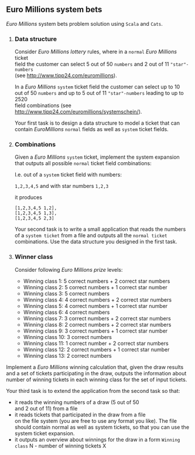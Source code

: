 ## Euro Millions system bets 


*Euro Millions* system bets problem solution using `Scala` and `Cats`.

1. ### Data structure

    Consider *Euro Millions lottery* rules, where in a `normal` *Euro Millions* ticket  
    field the customer can select 5 out of 50 `numbers` and 2 out of 11 `"star"-numbers`  
    (see http://www.tipp24.com/euromillions). 
    
    In a *Euro Millions* `system` ticket field the customer can select up to 10  
    out of 50 `numbers` and up to 5 out of 11 `"star"-numbers` leading to up to 2520  
    field combinations (see http://www.tipp24.com/euromillions/systemschein/). 
      
    Your first task is to design a data structure to model a ticket that can contain 
    *EuroMillions* `normal` fields as well as `system` ticket fields.

2. ### Combinations

    Given a *Euro Millions* `system` ticket, implement the system expansion  
    that outputs all possible `normal` ticket field combinations:  
    
    I.e. out of a `system` ticket field with numbers:
     
    ```1,2,3,4,5```  and with star numbers ```1,2,3``` 
    
    it produces 
    
    ```
    [1,2,3,4,5 1,2], 
    [1,2,3,4,5 1,3],      
    [1,2,3,4,5 2,3]
    ``` 
     
    Your second task is to write a small application that reads the numbers  
    of a `system ticket` from a file and outputs all the `normal ticket`  
    combinations. Use the data structure you designed in the first task.   
    
3. ### Winner class

    Consider following *Euro Millions prize* levels: 
      
    - Winning class 1:  5 correct numbers + 2 correct star numbers 
    - Winning class 2:  5 correct numbers + 1 correct star number 
    - Winning class 3:  5 correct numbers 
    - Winning class 4:  4 correct numbers + 2 correct star numbers 
    - Winning class 5:  4 correct numbers + 1 correct star number 
    - Winning class 6:  4 correct numbers 
    - Winning class 7:  3 correct numbers + 2 correct star numbers 
    - Winning class 8:  2 correct numbers + 2 correct star numbers 
    - Winning class 9:  3 correct numbers + 1 correct star number 
    - Winning class 10: 3 correct numbers 
    - Winning class 11: 1 correct number  + 2 correct star numbers 
    - Winning class 12: 2 correct numbers + 1 correct star number 
    - Winning class 13: 2 correct numbers  
     

Implement a *Euro Millions* winning calculation that, given the draw results  
and a set of tickets participating in the draw, outputs the information about  
number of winning tickets in each winning class for the set of input tickets. 
  
Your third task is to extend the application from the second task so that:  
* it reads the winning numbers of a draw (5 out of 50  
and 2 out of 11) from a file  
* it reads tickets that participated in the draw from a file  
on the file system (you are free to use any format you like). 
The file should contain normal as well as system tickets, so that 
you can use the system ticket expansion. 
* it outputs an overview about winnings for the draw in a form 
`Winning class` N - number of winning tickets X 

